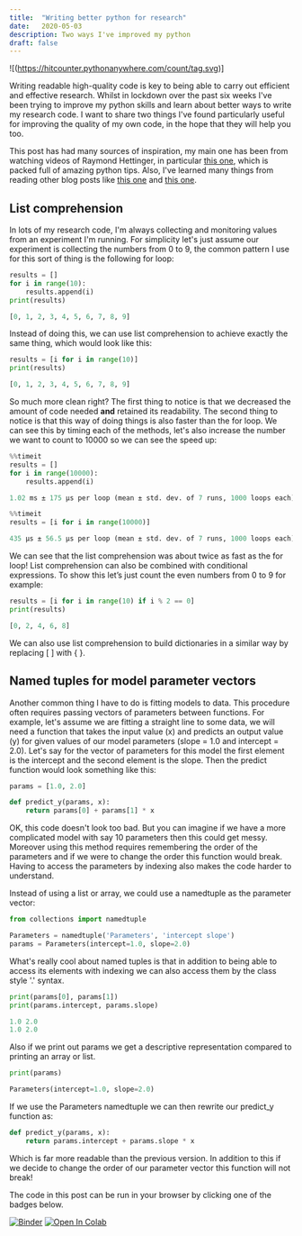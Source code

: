 ```yaml
---
title:  "Writing better python for research"
date:   2020-05-03
description: Two ways I've improved my python
draft: false
---
```


![(https://hitcounter.pythonanywhere.com/count/tag.svg)]

Writing readable high-quality code is key to being able to carry out efficient and effective research. Whilst in lockdown over the past six weeks I've been trying to improve my python skills and learn about better ways to write my research code. I want to share two things I've found particularly useful for improving the quality of my own code, in the hope that they will help you too.

This post has had many sources of inspiration, my main one has been from watching videos of Raymond Hettinger, in particular [this one](https://www.youtube.com/watch?v=OSGv2VnC0go), which is packed full of amazing python tips. Also, I've learned many things from reading other blog posts like [this one](https://medium.com/the-andela-way/idiomatic-python-coding-the-smart-way-cc560fa5f1d6) and [this one](https://docs.python-guide.org/writing/style/).

## List comprehension

In lots of my research code, I'm always collecting and monitoring values from an experiment I'm running. For simplicity let's just assume our experiment is collecting the numbers from 0 to 9, the common pattern I use for this sort of thing is the following for loop:


```python
results = []
for i in range(10):
    results.append(i)
print(results)
```

```python    
[0, 1, 2, 3, 4, 5, 6, 7, 8, 9]
```

Instead of doing this, we can use list comprehension to achieve exactly the same thing, which would look like this:

```python
results = [i for i in range(10)]
print(results)
```

```python
[0, 1, 2, 3, 4, 5, 6, 7, 8, 9]
```

So much more clean right? The first thing to notice is that we decreased the amount of code needed **and** retained its readability. The second thing to notice is that this way of doing things is also faster than the for loop. We can see this by timing each of the methods, let's also increase the number we want to count to 10000 so we can see the speed up:


```python
%%timeit
results = []
for i in range(10000):
    results.append(i)
```

```python
1.02 ms ± 175 µs per loop (mean ± std. dev. of 7 runs, 1000 loops each)
```


```python
%%timeit
results = [i for i in range(10000)]
```

```python
435 µs ± 56.5 µs per loop (mean ± std. dev. of 7 runs, 1000 loops each)
```

We can see that the list comprehension was about twice as fast as the for loop! List comprehension can also be combined with conditional expressions. To show this let’s just count the even numbers from 0 to 9 for example:


```python
results = [i for i in range(10) if i % 2 == 0]
print(results)
```

```python
[0, 2, 4, 6, 8]
```

We can also use list comprehension to build dictionaries in a similar way by replacing \[ \] with \{ \}.

## Named tuples for model parameter vectors

Another common thing I have to do is fitting models to data. This procedure often requires passing vectors of parameters between functions. For example, let's assume we are fitting a straight line to some data, we will need a function that takes the input value (x) and predicts an output value (y) for given values of our model parameters (slope = 1.0 and intercept = 2.0). Let's say for the vector of parameters for this model the first element is the intercept and the second element is the slope. Then the predict function would look something like this:


```python
params = [1.0, 2.0]

def predict_y(params, x):
    return params[0] + params[1] * x
```

OK, this code doesn't look too bad. But you can imagine if we have a more complicated model with say 10 parameters then this could get messy. Moreover using this method requires remembering the order of the parameters and if we were to change the order this function would break. Having to access the parameters by indexing also makes the code harder to understand. 

Instead of using a list or array, we could use a namedtuple as the parameter vector:


```python
from collections import namedtuple

Parameters = namedtuple('Parameters', 'intercept slope')
params = Parameters(intercept=1.0, slope=2.0)
```

What's really cool about named tuples is that in addition to being able to access its elements with indexing we can also access them by the class style '.' syntax. 


```python
print(params[0], params[1])
print(params.intercept, params.slope)
```

```python
1.0 2.0
1.0 2.0
```

Also if we print out params we get a descriptive representation compared to printing an array or list.


```python
print(params)
```

```python
Parameters(intercept=1.0, slope=2.0)
```

If we use the Parameters namedtuple we can then rewrite our predict_y function as:


```python
def predict_y(params, x):
    return params.intercept + params.slope * x
```

Which is far more readable than the previous version. In addition to this if we decide to change the order of our parameter vector this function will not break!

The code in this post can be run in your browser by clicking one of the badges below.

[![Binder](https://mybinder.org/badge_logo.svg#badge)](https://mybinder.org/v2/gh/astrophpeter/astrophpeter.github.io/master?filepath=notebooks/2020-05-03-writing-better-python-for-research.ipynb) [![Open In Colab](https://colab.research.google.com/assets/colab-badge.svg#badge)](https://colab.research.google.com/github/astrophpeter/astrophpeter.github.io/blob/master/notebooks/2020-05-03-writing-better-python-for-research.ipynb)
